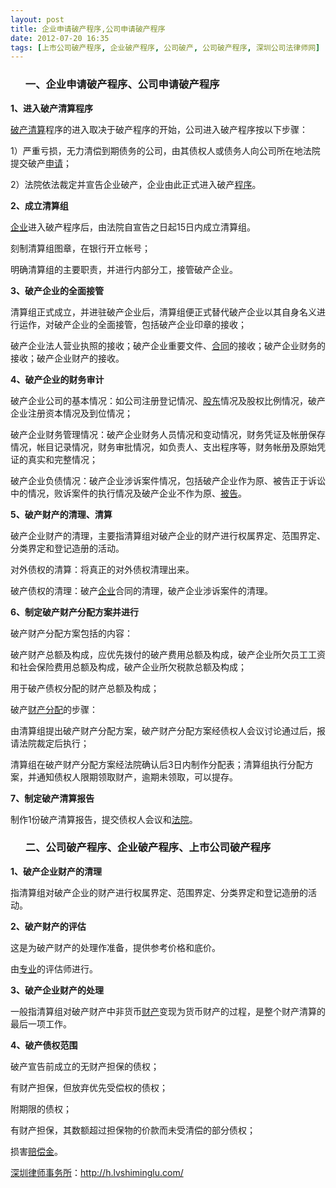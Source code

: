 ```yaml
---
layout: post
title: 企业申请破产程序,公司申请破产程序
date: 2012-07-20 16:35
tags: [上市公司破产程序, 企业破产程序, 公司破产, 公司破产程序, 深圳公司法律师网]
---
```

<ol>
<h3>一、企业申请破产程序、公司申请破产程序</h3>
</ol>
<strong>1、进入破产清算程序</strong>

<a href="http://h.lvshiminglu.com/law/913.html">破产清算</a>程序的进入取决于破产程序的开始，公司进入破产程序按以下步骤：

1）严重亏损，无力清偿到期债务的公司，由其债权人或债务人向公司所在地法院提交破产<a href="http://h.lvshiminglu.com/law/842.html">申请</a>；

2）法院依法裁定并宣告企业破产，企业由此正式进入破产<a href="http://h.lvshiminglu.com/law/809.html">程序</a>。

<strong>2、成立清算组</strong>

<a href="http://h.lvshiminglu.com/law/751.html">企业</a>进入破产程序后，由法院自宣告之日起15日内成立清算组。

刻制清算组图章，在银行开立帐号；

明确清算组的主要职责，并进行内部分工，接管破产企业。

<strong>3、破产企业的全面接管</strong>

清算组正式成立，并进驻破产企业后，清算组便正式替代破产企业以其自身名义进行运作，对破产企业的全面接管，包括破产企业印章的接收；

破产企业法人营业执照的接收；破产企业重要文件、<a href="http://h.lvshiminglu.com/law/738.html">合同</a>的接收；破产企业财务的接收；破产企业财产的接收。

<strong>4、破产企业的财务审计</strong>

破产企业公司的基本情况：如公司注册登记情况、<a href="http://h.lvshiminglu.com/law/908.html">股东</a>情况及股权比例情况，破产企业注册资本情况及到位情况；

破产企业财务管理情况：破产企业财务人员情况和变动情况，财务凭证及帐册保存情况，帐目记录情况，财务审批情况，如负责人、支出程序等，财务帐册及原始凭证的真实和完整情况；

破产企业负债情况：破产企业涉诉案件情况，包括破产企业作为原、被告正于诉讼中的情况，败诉案件的执行情况及破产企业不作为原、<a href="http://h.lvshiminglu.com/law/718.html">被告</a>。

<strong>5、破产财产的清理、清算</strong>

破产企业财产的清理，主要指清算组对破产企业的财产进行权属界定、范围界定、分类界定和登记造册的活动。

对外债权的清算：将真正的对外债权清理出来。

破产债权的清理：破产<a href="http://h.lvshiminglu.com/law/624.html">企业</a>合同的清理，破产企业涉诉案件的清理。

<strong>6、制定破产财产分配方案并进行</strong>

破产财产分配方案包括的内容：

破产财产总额及构成，应优先拨付的破产费用总额及构成，破产企业所欠员工工资和社会保险费用总额及构成，破产企业所欠税款总额及构成；

用于破产债权分配的财产总额及构成；

破产<a href="http://h.lvshiminglu.com/law/217.html">财产分配</a>的步骤：

由清算组提出破产财产分配方案，破产财产分配方案经债权人会议讨论通过后，报请法院裁定后执行；

清算组在破产财产分配方案经法院确认后3日内制作分配表；清算组执行分配方案，并通知债权人限期领取财产，逾期未领取，可以提存。

<strong>7、制定破产清算报告</strong>

制作1份破产清算报告，提交债权人会议和<a href="http://h.lvshiminglu.com/law/172.html">法院</a>。
<ol>
<h3>二、公司破产程序、企业破产程序、上市公司破产程序</h3>
</ol>
<strong>1、破产企业财产的清理</strong>

指清算组对破产企业的财产进行权属界定、范围界定、分类界定和登记造册的活动。

<strong>2、破产财产的评估</strong>

这是为破产财产的处理作准备，提供参考价格和底价。

由<a href="http://h.lvshiminglu.com/law/103.html">专业</a>的评估师进行。

<strong>3、破产企业财产的处理</strong>

一般指清算组对破产财产中非货币<a href="http://h.lvshiminglu.com/law/829.html">财产</a>变现为货币财产的过程，是整个财产清算的最后一项工作。

<strong>4、破产债权范围</strong>

破产宣告前成立的无财产担保的债权；

有财产担保，但放弃优先受偿权的债权；

附期限的债权；

有财产担保，其数额超过担保物的价款而未受清偿的部分债权；

损害<a href="http://h.lvshiminglu.com/law/729.html">赔偿金</a>。

<a href="http://h.lvshiminglu.com/">深圳律师事务所</a>：<a href="http://h.lvshiminglu.com/">http://h.lvshiminglu.com/</a>

